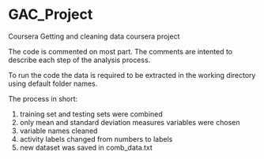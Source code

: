 GAC_Project
===========

Coursera Getting and cleaning data coursera project

The code is commented on most part. The comments are intented to describe each step of the analysis process.

To run the code the data is required to be extracted in the working directory using default folder names.

The process in short:
1. training set and testing sets were combined
2. only mean and standard deviation measures variables were chosen
3. variable names cleaned
4. activity labels changed from numbers to labels
5. new dataset was saved in comb_data.txt
